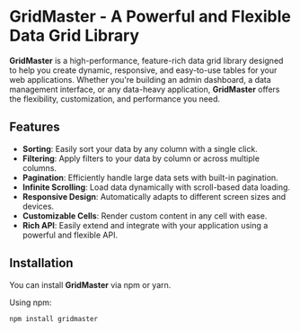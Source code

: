 # GridMaster - A Powerful and Flexible Data Grid Library

**GridMaster** is a high-performance, feature-rich data grid library designed to help you create dynamic, responsive, and easy-to-use tables for your web applications. Whether you're building an admin dashboard, a data management interface, or any data-heavy application, **GridMaster** offers the flexibility, customization, and performance you need.

## Features

- **Sorting**: Easily sort your data by any column with a single click.
- **Filtering**: Apply filters to your data by column or across multiple columns.
- **Pagination**: Efficiently handle large data sets with built-in pagination.
- **Infinite Scrolling**: Load data dynamically with scroll-based data loading.
- **Responsive Design**: Automatically adapts to different screen sizes and devices.
- **Customizable Cells**: Render custom content in any cell with ease.
- **Rich API**: Easily extend and integrate with your application using a powerful and flexible API.

## Installation

You can install **GridMaster** via npm or yarn.

Using npm:
```bash
npm install gridmaster
